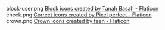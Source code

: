block-user.png <a href="https://www.flaticon.com/free-icons/block" title="block icons">Block icons created by Tanah Basah - Flaticon</a><br>
check.png <a href="https://www.flaticon.com/free-icons/correct" title="correct icons">Correct icons created by Pixel perfect - Flaticon</a><br>
crown.png <a href="https://www.flaticon.com/free-icons/crown" title="crown icons">Crown icons created by feen - Flaticon</a><br>

